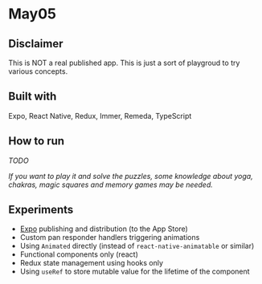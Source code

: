 # May05

## Disclaimer

This is NOT a real published app. This is just a sort of playgroud to try various concepts.

## Built with

Expo, React Native, Redux, Immer, Remeda, TypeScript

## How to run

_TODO_

_If you want to play it and solve the puzzles, some knowledge about yoga, chakras,
magic squares and memory games may be needed._

## Experiments

- [Expo](https://expo.io/) publishing and distribution (to the App Store)
- Custom pan responder handlers triggering animations
- Using `Animated` directly (instead of `react-native-animatable` or similar)
- Functional components only (react)
- Redux state management using hooks only
- Using `useRef` to store mutable value for the lifetime of the component
